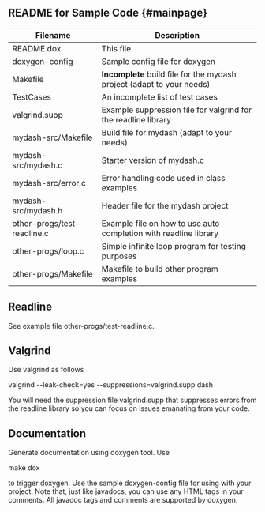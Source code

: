 
README for Sample Code {#mainpage}
----------------------

|Filename       | Description                                                       |
|---------------|-------------------------------------------------------------------|
|README.dox     |This file                                                          |
|doxygen-config |Sample config file for doxygen                                     |
|Makefile       |**Incomplete** build file for the mydash project (adapt to your needs) |
|TestCases      |An incomplete list of test cases                                   |
|valgrind.supp  |Example suppression file for valgrind for the readline library     |
|mydash-src/Makefile | Build file for mydash (adapt to your needs)                  |
|mydash-src/mydash.c | Starter version of mydash.c                                  |
|mydash-src/error.c | Error handling code used in class examples                    |
|mydash-src/mydash.h| Header file for the mydash project                            |
|other-progs/test-readline.c|Example file on how to use auto completion with readline library |
|other-progs/loop.c   |Simple infinite loop program for testing purposes            |
|other-progs/Makefile |Makefile to build other program examples                     |

Readline
--------

See example file other-progs/test-readline.c.

Valgrind
--------

Use valgrind as follows

valgrind --leak-check=yes --suppressions=valgrind.supp dash

You will need the suppression file valgrind.supp that suppresses errors from
the readline library so you can focus on issues emanating from your code.

Documentation
-------------

Generate documentation using doxygen tool. Use 

make dox

to trigger doxygen. Use the sample doxygen-config file for using with your
project. Note that, just like javadocs, you can use any HTML tags in your
comments. All javadoc tags and comments are supported by doxygen.

